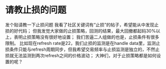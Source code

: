 # 请教止损的问题

发个贴请教一下止损问题
我看了社区关键词有“止损”的帖子，希望能从中发现止损的好代码；
但我发觉大家做的止损策略，回测的结果，最大回撤都起码30%以上，表明止损策略没有很好地设置；
我们苦逼二人组做的也是，止损条件有很多限制。
比如现在refresh rate是22，我们止损的监测是在handle data里，监测止损条件只能与refresh周期同步，但我希望交易频率与止损监测是独立的，不然止损就无法监测到两次refresh之间的价格波动；
大神们，对于止损策略都是如何设置的呢？